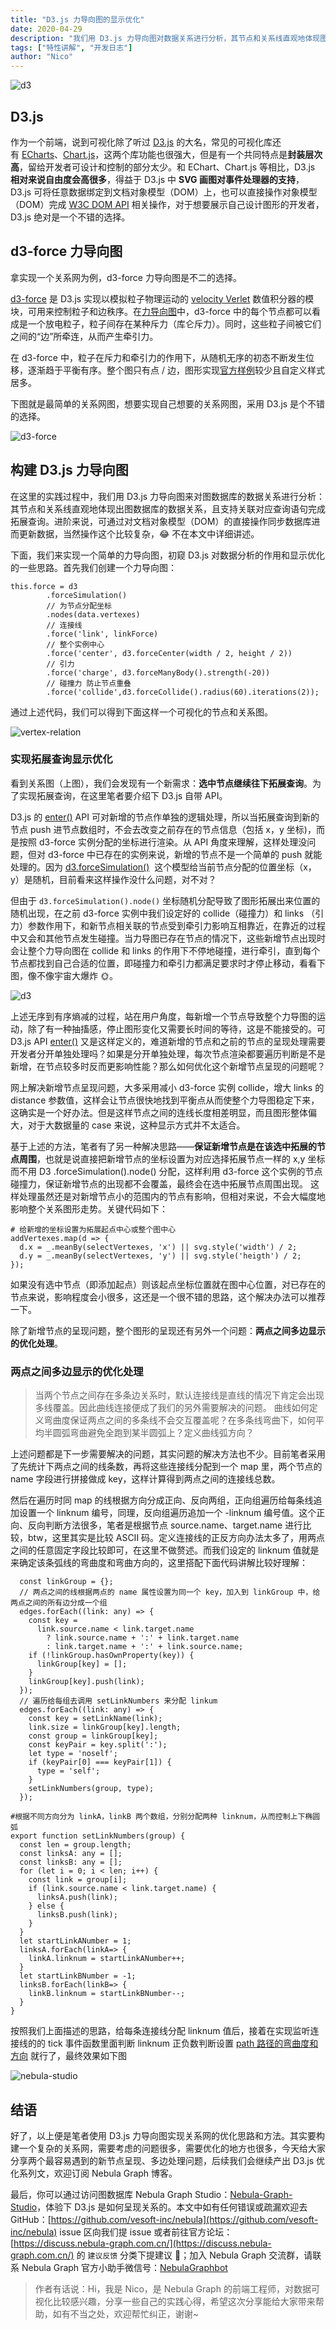 ```yaml
---
title: "D3.js 力导向图的显示优化"
date: 2020-04-29
description: "我们用 D3.js 力导向图对数据关系进行分析，其节点和关系线直观地体现图数据库的数据关系，还支持关联相对应的图数据库语句完成拓展查询。本文着重讲解如何优化新增节点和多边关系的显示"
tags: ["特性讲解", "开发日志"]
author: "Nico"
---
```


![d3](https://www-cdn.nebula-graph.com.cn/nebula-blog/d303.jpeg)

## D3.js 

作为一个前端，说到可视化除了听过 [D3.js](https://d3js.org/) 的大名，常见的可视化库还有 [ECharts](https://echarts.apache.org/examples/zh/index.html)、[Chart.js](http://chartjs.cn/)，这两个库功能也很强大，但是有一个共同特点是**封装层次高**，留给开发者可设计和控制的部分太少。和 EChart、Chart.js 等相比，D3.js **相对来说自由度会高很多**，得益于 D3.js 中 **SVG 画图对事件处理器的支持**，D3.js 可将任意数据绑定到文档对象模型（DOM）上，也可以直接操作对象模型（DOM）完成 [W3C DOM API](https://www.w3.org/DOM/DOMTR) 相关操作，对于想要展示自己设计图形的开发者，D3.js 绝对是一个不错的选择。

## d3-force 力导向图

拿实现一个关系网为例，d3-force 力导向图是不二的选择。

[d3-force](https://d3js.org.cn/document/d3-force/#installing) 是 D3.js 实现以模拟粒子物理运动的 [velocity Verlet](https://en.wikipedia.org/wiki/Verlet_integration) 数值积分器的模块，可用来控制粒子和边秩序。在[力导向图](https://d3js.org.cn/document/d3-force/#installing)中，d3-force 中的每个节点都可以看成是一个放电粒子，粒子间存在某种斥力（库仑斥力）。同时，这些粒子间被它们之间的“边”所牵连，从而产生牵引力。

在 d3-force 中，粒子在斥力和牵引力的作用下，从随机无序的初态不断发生位移，逐渐趋于平衡有序。整个图只有点 / 边，图形实现[官方样例](https://observablehq.com/collection/@d3/d3-force)较少且自定义样式居多。

下图就是最简单的关系网图，想要实现自己想要的关系网图，采用 D3.js 是个不错的选择。

![d3-force](https://www-cdn.nebula-graph.com.cn/nebula-blog/d302.png)

## 构建 D3.js 力导向图

在这里的实践过程中，我们用 D3.js 力导向图来对图数据库的数据关系进行分析：其节点和关系线直观地体现出图数据库的数据关系，且支持关联对应查询语句完成拓展查询。进阶来说，可通过对文档对象模型（DOM）的直接操作同步数据库进而更新数据，当然操作这个比较复杂，😂 不在本文中详细讲述。

下面，我们来实现一个简单的力导向图，初窥 D3.js 对数据分析的作用和显示优化的一些思路。首先我们创建一个力导向图：

```
this.force = d3
        .forceSimulation()
        // 为节点分配坐标
        .nodes(data.vertexes)
        // 连接线
        .force('link', linkForce)
        // 整个实例中心
        .force('center', d3.forceCenter(width / 2, height / 2))
        // 引力
        .force('charge', d3.forceManyBody().strength(-20))
        // 碰撞力 防止节点重叠
        .force('collide',d3.forceCollide().radius(60).iterations(2));
```

通过上述代码，我们可以得到下面这样一个可视化的节点和关系图。

![vertex-relation](https://www-cdn.nebula-graph.com.cn/nebula-blog/d303.png)

### 实现拓展查询显示优化

看到关系图（上图），我们会发现有一个新需求：**选中节点继续往下拓展查询**。为了实现拓展查询，在这里笔者要介绍下 D3.js 自带 API。

D3.js 的 [enter()](https://www.d3js.org.cn/#enter%E5%92%8Cexit%E6%93%8D%E4%BD%9C) API 可对新增的节点作单独的逻辑处理，所以当拓展查询到新的节点 push 进节点数组时，不会去改变之前存在的节点信息（包括 x，y 坐标)，而是按照 d3-force 实例分配的坐标进行渲染。从 API 角度来理解，这样处理没问题，但对 d3-force 中已存在的实例来说，新增的节点不是一个简单的 push 就能处理的。因为 [d3.forceSimulation()](https://github.com/d3/d3-force/blob/master/src/simulation.js)  这个模型给当前节点分配的位置坐标（x，y）是随机，目前看来这样操作没什么问题，对不对？

但由于 `d3.forceSimulation().node()` 坐标随机分配导致了图形拓展出来位置的随机出现，在之前 d3-force 实例中我们设定好的 collide（碰撞力）和 links （引力）参数作用下，和新节点相关联的节点受到牵引力影响互相靠近，在靠近的过程中又会和其他节点发生碰撞。当力导图已存在节点的情况下，这些新增节点出现时会让整个力导向图在 collide 和 links 的作用下不停地碰撞，进行牵引，直到每个节点都找到自己合适的位置，即碰撞力和牵引力都满足要求时才停止移动，看看下图，像不像宇宙大爆炸 🌞。

![d3](https://www-cdn.nebula-graph.com.cn/nebula-blog/d304.gif)

上述无序到有序熵减的过程，站在用户角度，每新增一个节点导致整个力导图的运动，除了有一种抽搐感，停止图形变化又需要长时间的等待，这是不能接受的。可 D3.js API [enter()](https://www.d3js.org.cn/#enter%E5%92%8Cexit%E6%93%8D%E4%BD%9C) 又是这样定义的，难道新增的节点和之前的节点的呈现处理需要开发者分开单独处理吗？如果是分开单独处理，每次节点渲染都要遍历判断是不是新增，在节点较多时反而更影响性能？那么如何优化这个新增节点呈现的问题呢？

网上解决新增节点呈现问题，大多采用减小 d3-force 实例 collide，增大 links 的 distance 参数值，这样会让节点很快地找到平衡点从而使整个力导图稳定下来，这确实是一个好办法。但是这样节点之间的连线长度相差明显，而且图形整体偏大，对于大数据量的 case 来说，这种显示方式并不太适合。

基于上述的方法，笔者有了另一种解决思路——**保证新增节点是在该选中拓展的节点周围**，也就是说直接把新增节点的坐标设置为对应选择拓展节点一样的 x,y 坐标而不用 D3 .forceSimulation().node() 分配，这样利用 d3-force 这个实例的节点碰撞力，保证新增节点的出现都不会覆盖，最终会在选中拓展节点周围出现。 这样处理虽然还是对新增节点小的范围内的节点有影响，但相对来说，不会大幅度地影响整个关系图形走势。关键代码如下：

```
# 给新增的坐标设置为拓展起点中心或整个图中心
addVertexes.map(d => {
  d.x = _.meanBy(selectVertexes, 'x') || svg.style('width') / 2;
  d.y = _.meanBy(selectVertexes, 'y') || svg.style('heigth') / 2;
});
```

如果没有选中节点（即添加起点）则该起点坐标位置就在图中心位置，对已存在的节点来说，影响程度会小很多，这还是一个很不错的思路，这个解决办法可以推荐一下。

除了新增节点的呈现问题，整个图形的呈现还有另外一个问题：**两点之间多边显示的优化处理**。

### 两点之间多边显示的优化处理

> 当两个节点之间存在多条边关系时，默认连接线是直线的情况下肯定会出现多线覆盖。因此曲线连接便成了我们的另外需要解决的问题。
> 曲线如何定义弯曲度保证两点之间的多条线不会交互覆盖呢？在多条线弯曲下，如何平均半圆弧弯曲避免全跑到某半圆弧上？定义曲线弧方向？

上述问题都是下一步需要解决的问题，其实问题的解决方法也不少。目前笔者采用了先统计下两点之间的线条数，再将这些连接线分配到一个 map 里，两个节点的 name 字段进行拼接做成 key，这样计算得到两点之间的连接线总数。

然后在遍历时同 map 的线根据方向分成正向、反向两组，正向组遍历给每条线追加设置一个 linknum 编号，同理，反向组遍历追加一个 -linknum 编号值。这个正向、反向判断方法很多，笔者是根据节点 source.name、target.name 进行比较，btw，这里其实是比较 ASCII 码。定义连接线的正反方向办法太多了，用两点之间的任意固定字段比较即可，在这里不做赘述。而我们设定的 linknum 值就是来确定该条弧线的弯曲度和弯曲方向的，这里搭配下面代码讲解比较好理解：

```
  const linkGroup = {};
  // 两点之间的线根据两点的 name 属性设置为同一个 key，加入到 linkGroup 中，给两点之间的所有边分成一个组
  edges.forEach((link: any) => {
    const key =
      link.source.name < link.target.name
        ? link.source.name + ':' + link.target.name
        : link.target.name + ':' + link.source.name;
    if (!linkGroup.hasOwnProperty(key)) {
      linkGroup[key] = [];
    }
    linkGroup[key].push(link);
  });
  // 遍历给每组去调用 setLinkNumbers 来分配 linkum
  edges.forEach((link: any) => {
    const key = setLinkName(link);
    link.size = linkGroup[key].length;
    const group = linkGroup[key];
    const keyPair = key.split(':');
    let type = 'noself';
    if (keyPair[0] === keyPair[1]) {
      type = 'self';
    }
    setLinkNumbers(group, type);
  });
```

```
#根据不同方向分为 linkA，linkB 两个数组，分别分配两种 linknum，从而控制上下椭圆弧
export function setLinkNumbers(group) {
  const len = group.length;
  const linksA: any = [];
  const linksB: any = [];
  for (let i = 0; i < len; i++) {
    const link = group[i];
    if (link.source.name < link.target.name) {
      linksA.push(link);
    } else {
      linksB.push(link);
    }
  }
  let startLinkANumber = 1;
  linksA.forEach(linkA=> {
    linkA.linknum = startLinkANumber++;
  }
  let startLinkBNumber = -1;
  linksB.forEach(linkB=> {
    linkB.linknum = startLinkBNumber--;
  }
}
```

按照我们上面描述的思路，给每条连接线分配 linknum 值后，接着在实现监听连接线的的 tick 事件函数里面判断 linknum 正负数判断设置 [path 路径的弯曲度和方向](https://www.w3school.com.cn/svg/svg_path.asp) 就行了，最终效果如下图

![nebula-studio](https://www-cdn.nebula-graph.com.cn/nebula-blog/d305.png)

## 结语

好了，以上便是笔者使用 D3.js 力导向图实现关系网的优化思路和方法。其实要构建一个复杂的关系网，需要考虑的问题很多，需要优化的地方也很多，今天给大家分享两个最容易遇到的新节点呈现、多边处理问题，后续我们会继续产出 D3.js 优化系列文，欢迎订阅 Nebula Graph 博客。

最后，你可以通过访问图数据库 Nebula Graph Studio：[Nebula-Graph-Studio](https://github.com/vesoft-inc/nebula-web-docker)，体验下 D3.js 是如何呈现关系的。本文中如有任何错误或疏漏欢迎去 GitHub：[https://github.com/vesoft-inc/nebula](https://github.com/vesoft-inc/nebula) issue 区向我们提 issue 或者前往官方论坛：[https://discuss.nebula-graph.com.cn/](https://discuss.nebula-graph.com.cn/) 的 `建议反馈` 分类下提建议 👏；加入 Nebula Graph 交流群，请联系 Nebula Graph 官方小助手微信号：[NebulaGraphbot](https://www-cdn.nebula-graph.com.cn/nebula-blog/nbot.png)


> 作者有话说：Hi，我是 Nico，是 Nebula Graph 的前端工程师，对数据可视化比较感兴趣，分享一些自己的实践心得，希望这次分享能给大家带来帮助，如有不当之处，欢迎帮忙纠正，谢谢~

